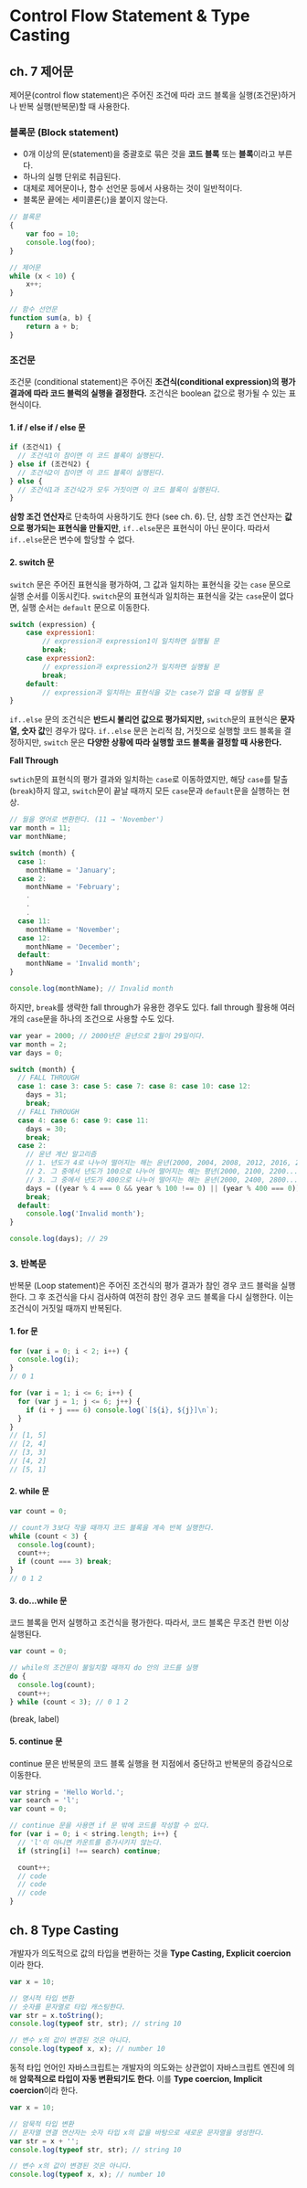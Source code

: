 # Control Flow Statement & Type Casting

## ch. 7 제어문

제어문(control flow statement)은 주어진 조건에 따라 코드 블록을 실행(조건문)하거나 반복 실행(반복문)할 때 사용한다.



### 블록문 (Block statement)

* 0개 이상의 문(statement)을 중괄호로 묶은 것을 **코드 블록** 또는 **블록**이라고 부른다.
* 하나의 실행 단위로 취급된다.
* 대체로 제어문이나, 함수 선언문 등에서 사용하는 것이 일반적이다.
* 블록문 끝에는 세미콜론(;)을 붙이지 않는다.

``` javascript
// 블록문
{
    var foo = 10;
    console.log(foo);
}

// 제어문
while (x < 10) {
    x++;
}

// 함수 선언문
function sum(a, b) {
    return a + b;
}
```



### 조건문

조건문 (conditional statement)은 주어진 **조건식(conditional expression)의 평가 결과에 따라 코드 블럭의 실행을 결정한다.** 조건식은 boolean 값으로 평가될 수 있는 표현식이다.

#### 1. if / else if / else 문

``` javascript
if (조건식1) {
  // 조건식1이 참이면 이 코드 블록이 실행된다.
} else if (조건식2) {
  // 조건식2이 참이면 이 코드 블록이 실행된다.
} else {
  // 조건식1과 조건식2가 모두 거짓이면 이 코드 블록이 실행된다.
}
```

**삼항 조건 연산자**로 단축하여 사용하기도 한다 (see ch. 6). 단, 삼항 조건 연산자는 **값으로 평가되는 표현식을 만들지만**, `if..else`문은 표현식이 아닌 문이다. 따라서 `if..else`문은 변수에 할당할 수 없다.



#### 2. switch 문

`switch` 문은 주어진 표현식을 평가하여, 그 값과 일치하는 표현식을 갖는 `case` 문으로 실행 순서를 이동시킨다. `switch`문의 표현식과 일치하는 표현식을 갖는 `case`문이 없다면, 실행 순서는 `default` 문으로 이동한다.

``` javascript
switch (expression) {
    case expression1:
        // expression과 expression1이 일치하면 실행될 문
        break;
    case expression2:
        // expression과 expression2가 일치하면 실행될 문
        break;
    default:
        // expression과 일치하는 표현식을 갖는 case가 없을 때 실행될 문
}
```

`if..else` 문의 조건식은 **반드시 불리언 값으로 평가되지만,** `switch`문의 표현식은 **문자열, 숫자 값**인 경우가 많다. `if..else` 문은 논리적 참, 거짓으로 실행할 코드 블록을 결정하지만, `switch` 문은 **다양한 상황에 따라 실행할 코드 블록을 결정할 때 사용한다.**



**Fall Through**

`swtich`문의 표현식의 평가 결과와 일치하는 `case`로 이동하였지만, 해당 `case`를 탈출 (`break`)하지 않고, `switch`문이 끝날 때까지 모든 `case`문과 `default`문을 실행하는 현상.

```javascript
// 월을 영어로 변환한다. (11 → 'November')
var month = 11;
var monthName;

switch (month) {
  case 1:
    monthName = 'January';
  case 2:
    monthName = 'February';
	.
    .
    .
  case 11:
    monthName = 'November';
  case 12:
    monthName = 'December';
  default:
    monthName = 'Invalid month';
}

console.log(monthName); // Invalid month
```



하지만, `break`를 생략한 fall through가 유용한 경우도 있다. fall through 활용해 여러 개의 `case`문을 하나의 조건으로 사용할 수도 있다.

``` javascript
var year = 2000; // 2000년은 윤년으로 2월이 29일이다.
var month = 2;
var days = 0;

switch (month) {
  // FALL THROUGH
  case 1: case 3: case 5: case 7: case 8: case 10: case 12:
    days = 31;
    break;
  // FALL THROUGH
  case 4: case 6: case 9: case 11:
    days = 30;
    break;
  case 2:
    // 윤년 계산 알고리즘
    // 1. 년도가 4로 나누어 떨어지는 해는 윤년(2000, 2004, 2008, 2012, 2016, 2020…)
    // 2. 그 중에서 년도가 100으로 나누어 떨어지는 해는 평년(2000, 2100, 2200...)
    // 3. 그 중에서 년도가 400으로 나누어 떨어지는 해는 윤년(2000, 2400, 2800...)
    days = ((year % 4 === 0 && year % 100 !== 0) || (year % 400 === 0)) ? 29 : 28;
    break;
  default:
    console.log('Invalid month');
}

console.log(days); // 29
```



### 3. 반복문

반복문 (Loop statement)은 주어진 조건식의 평가 결과가 참인 경우 코드 블럭을 실행한다. 그 후 조건식을 다시 검사하여 여전히 참인 경우 코드 블록을 다시 실행한다. 이는 조건식이 거짓일 때까지 반복된다.

#### 1. for 문

``` javascript
for (var i = 0; i < 2; i++) {
  console.log(i);
}
// 0 1

for (var i = 1; i <= 6; i++) {
  for (var j = 1; j <= 6; j++) {
    if (i + j === 6) console.log(`[${i}, ${j}]\n`);
  }
}
// [1, 5]
// [2, 4]
// [3, 3]
// [4, 2]
// [5, 1]
```



#### 2. while 문

``` javascript
var count = 0;

// count가 3보다 작을 때까지 코드 블록을 계속 반복 실행한다.
while (count < 3) {
  console.log(count);
  count++;
  if (count === 3) break;
}
// 0 1 2
```



#### 3. do...while 문

코드 블록을 먼저 실행하고 조건식을 평가한다. 따라서, 코드 블록은 무조건 한번 이상 실행된다.

``` javascript
var count = 0;

// while의 조건문이 불일치할 때까지 do 안의 코드를 실행
do {
  console.log(count);
  count++;
} while (count < 3); // 0 1 2
```



(break, label)



#### 5. continue 문

continue 문은 반복문의 코드 블록 실행을 현 지점에서 중단하고 반복문의 증감식으로 이동한다.

``` javascript
var string = 'Hello World.';
var search = 'l';
var count = 0;

// continue 문을 사용면 if 문 밖에 코드를 작성할 수 있다.
for (var i = 0; i < string.length; i++) {
  // 'l'이 아니면 카운트를 증가시키지 않는다.
  if (string[i] !== search) continue;

  count++;
  // code
  // code
  // code
}
```



## ch. 8 Type Casting

개발자가 의도적으로 값의 타입을 변환하는 것을 **Type Casting, Explicit coercion**이라 한다.

```javascript
var x = 10;

// 명시적 타입 변환
// 숫자를 문자열로 타입 캐스팅한다.
var str = x.toString();
console.log(typeof str, str); // string 10

// 변수 x의 값이 변경된 것은 아니다.
console.log(typeof x, x); // number 10
```



동적 타입 언어인 자바스크립트는 개발자의 의도와는 상관없이 자바스크립트 엔진에 의해 **암묵적으로 타입이 자동 변환되기도 한다.** 이를 **Type coercion, Implicit coercion**이라 한다.

```javascript
var x = 10;

// 암묵적 타입 변환
// 문자열 연결 연산자는 숫자 타입 x의 값을 바탕으로 새로운 문자열을 생성한다.
var str = x + '';
console.log(typeof str, str); // string 10

// 변수 x의 값이 변경된 것은 아니다.
console.log(typeof x, x); // number 10
```



